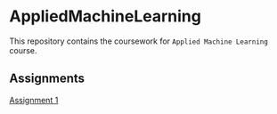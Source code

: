 # AppliedMachineLearning

This repository contains the coursework for `Applied Machine Learning` course.

## Assignments

[Assignment 1](/Assignment%201/README.md)
